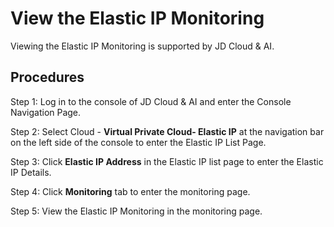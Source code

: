 # View the Elastic IP Monitoring

Viewing the Elastic IP Monitoring is supported by JD Cloud & AI.

## Procedures

Step 1: Log in to the console of JD Cloud & AI and enter the Console Navigation Page.

Step 2: Select Cloud - **Virtual Private Cloud- Elastic IP** at the navigation bar on the left side of the console to enter the Elastic IP List Page.

Step 3: Click **Elastic IP Address** in the Elastic IP list page to enter the Elastic IP Details.

Step 4: Click **Monitoring** tab to enter the monitoring page.

Step 5: View the Elastic IP Monitoring in the monitoring page.
